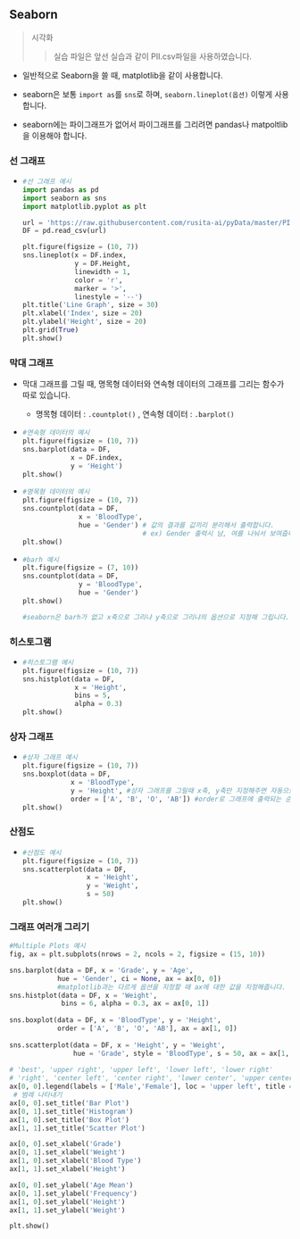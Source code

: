 ## Seaborn

> 시각화
>
> > 실습 파일은 앞선 실습과 같이 PII.csv파일을 사용하였습니다.

* 일반적으로 Seaborn을 쓸 때, matplotlib을 같이 사용합니다.

* seaborn은 보통 `import as`를 `sns`로 하며, `seaborn.lineplot(옵션)` 이렇게 사용합니다.
* seaborn에는 파이그래프가 없어서 파이그래프를 그리려면 pandas나 matpoltlib을 이용해야 합니다.



### 선 그래프

* ```python
  #선 그래프 예시
  import pandas as pd
  import seaborn as sns
  import matplotlib.pyplot as plt
  
  url = 'https://raw.githubusercontent.com/rusita-ai/pyData/master/PII.csv'
  DF = pd.read_csv(url)
  
  plt.figure(figsize = (10, 7))
  sns.lineplot(x = DF.index, 
               y = DF.Height,
               linewidth = 1,
               color = 'r',
               marker = '>',
               linestyle = '--')
  plt.title('Line Graph', size = 30)
  plt.xlabel('Index', size = 20)
  plt.ylabel('Height', size = 20)
  plt.grid(True)
  plt.show()
  ```



### 막대 그래프

* 막대 그래프를 그릴 때, 명목형 데이터와 연속형 데이터의 그래프를 그리는 함수가 따로 있습니다.

  * 명목형 데이터 : `.countplot()` , 연속형 데이터 : `.barplot()`

* ``` python
  #연속형 데이터의 예시
  plt.figure(figsize = (10, 7))
  sns.barplot(data = DF,
              x = DF.index, 
              y = 'Height')
  plt.show()
  ```

* ```python
  #명목형 데이터의 예시
  plt.figure(figsize = (10, 7))
  sns.countplot(data = DF,
                x = 'BloodType',
                hue = 'Gender') # 값의 결과를 값끼리 분리해서 출력합니다.
                                # ex) Gender 출력시 남, 여를 나눠서 보여줍니다.
  plt.show()
  ```

* ```python
  #barh 예시
  plt.figure(figsize = (7, 10))
  sns.countplot(data = DF,
                y = 'BloodType',
                hue = 'Gender')
  plt.show()
  
  #seaborn은 barh가 없고 x축으로 그리냐 y축으로 그리냐의 옵션으로 지정해 그립니다.
  ```



### 히스토그램

* ```python
  #히스토그램 예시
  plt.figure(figsize = (10, 7))
  sns.histplot(data = DF,
               x = 'Height',
               bins = 5, 
               alpha = 0.3)
  plt.show()
  ```



### 상자 그래프

* ```python
  #상자 그래프 예시
  plt.figure(figsize = (10, 7))
  sns.boxplot(data = DF,
              x = 'BloodType', 
              y = 'Height', #상자 그래프를 그릴때 x축, y축만 지정해주면 자동으로 옵션이 맞춰집니다.
              order = ['A', 'B', 'O', 'AB']) #order로 그래프에 출력되는 순서를 변경 가능합니다.
  plt.show()
  ```



### 산점도

* ```python
  #산점도 예시
  plt.figure(figsize = (10, 7))
  sns.scatterplot(data = DF,
                  x = 'Height', 
                  y = 'Weight', 
                  s = 50)
  plt.show()
  ```





### 그래프 여러개 그리기

```python
#Multiple Plots 예시 
fig, ax = plt.subplots(nrows = 2, ncols = 2, figsize = (15, 10))

sns.barplot(data = DF, x = 'Grade', y = 'Age',
            hue = 'Gender', ci = None, ax = ax[0, 0]) 
            #matplotlib과는 다르게 옵션을 지정할 때 ax에 대한 값을 지정해줍니다.
sns.histplot(data = DF, x = 'Weight',
             bins = 6, alpha = 0.3, ax = ax[0, 1])
             
sns.boxplot(data = DF, x = 'BloodType', y = 'Height',
            order = ['A', 'B', 'O', 'AB'], ax = ax[1, 0])
            
sns.scatterplot(data = DF, x = 'Height', y = 'Weight', 
                hue = 'Grade', style = 'BloodType', s = 50, ax = ax[1, 1])
                
# 'best', 'upper right', 'upper left', 'lower left', 'lower right'
# 'right', 'center left', 'center right', 'lower center', 'upper center', 'center'
ax[0, 0].legend(labels = ['Male','Female'], loc = 'upper left', title = 'Gender')
 # 범례 나타내기
ax[0, 0].set_title('Bar Plot')
ax[0, 1].set_title('Histogram')
ax[1, 0].set_title('Box Plot')
ax[1, 1].set_title('Scatter Plot')

ax[0, 0].set_xlabel('Grade')
ax[0, 1].set_xlabel('Weight')
ax[1, 0].set_xlabel('Blood Type')
ax[1, 1].set_xlabel('Height')

ax[0, 0].set_ylabel('Age Mean')
ax[0, 1].set_ylabel('Frequency')
ax[1, 0].set_ylabel('Height')
ax[1, 1].set_ylabel('Weight')

plt.show()
```

